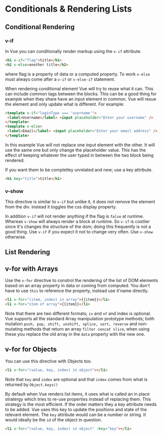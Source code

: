 # Conditionals & Rendering Lists

## Conditional Rendering

### v-if

In Vue you can conditionally render markup using the `v-if` attribute.

```html
<h1 v-if="flag">title</h1>
<h2 v-else>another title</h2>
```

where flag is a property of data or a computed property. To work `v-else` must always come after a `v-if` or `v-else-if` statement.

When rendering conditional element Vue will try to reuse what it can. This can include common tags between the blocks. This can be a good thing for example when they share have an input element in common. Vue will resue the element and only update what is different. For example:

```html
<template v-if="loginType === 'username'">
 <label>Username</label> <input placeholder="Enter your username" />
</template>
<template v-else>
 <label>Email</label> <input placeholder="Enter your email address" />
</template>
```

In this example Vue will not replace one input element with the other. It will use the same one but only change the placeholder value. This has the effect of keeping whatever the user typed in between the two block being rendered.

If you want them to be completley unrelated and new; use a key attribute.

```html
<h1 key="title">title</h1>
```

### v-show

This directive is similar to `v-if` but unlike it, it does not remove the element from the div. instead it toggles the css display property.

In addition `v-if` will not render anything if the flag is `false` at runtime. Whereas `v-show` will always render a block at runtime. So `v-if` is costlier since it's changes the structure of the dom; doing this frequently is not a good thing. Use `v-if` if you expect it not to change very often. Use `v-show` otherwise.

## List Rendering

## v-for with Arrays

Use the `v-for` directive to constrol the rendering of the list of DOM elements based on an array property in data or coming from computed. You don't have to use `this` to reference the property, instead use it'name directly.

```html
<li v-for="(item, index) in array">{{item}}</li>
<li v-for="item of array">{{item}}</li>
```

Note that there are two different formats; `in` and `of` and index is optional. Vue supports all the standard Array manipulation prototype methods; both mutation `push, pop, shift, unshift, splice, sort, reverse` and non-mutating methods that return an array `filter concat slice`, when using these you replace the old array in the `data` property with the new one.

## v-for for Objects

You can use this directive with Objects too.

```html
<li v-for="(value, key, index) in object"></li>
```

Note that `key` and `index` are optional and that `index` comes from what is returned by `Object.keys()`

By default when Vue renders list items, it uses what is called an in place stratergy which tries to re-use properties instead of replacing them. This strategy is the most efficient. If the order matters they a key attribute needs to be added. Vue uses this key to update the positions and state of the relevant element. The `key` attribute would can be a number or string. It would ideally be the `id` of the object in question.

```html
<li v-for="(value, key, index) in object" :key="key"></li>
```
